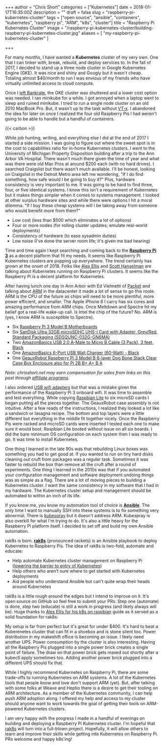 +++
author = "Chris Short"
categories = ["Kubernetes"]
date = 2018-01-17T16:35:00Z
description = ""
draft = false
slug = "raspberry-pi-kubernetes-cluster"
tags = ["open source", "ansible", "containers", "kubernetes", "raspberry pi", "ARM", "k8s", "cluster"]
title = "Raspberry Pi Kubernetes Cluster"
image = "/raspberry-pi-kubernetes-cluster/building-raspberry-pi-kubernetes-cluster.jpg"
aliases = [
     "my-raspberry-pi-kubernetes-cluster"
]

+++

For many months, I have wanted a **Kubernetes** cluster of my very own. One that I can tinker with, break, rebuild, and deploy services to. In the fall of 2017, I decided to stand up a three node cluster in Google Kubernetes Engine (GKE). It was nice and shiny and Googly but it wasn't cheap. Totaling almost $40/month to run I was envious of my friends who have virtually unlimited access to cloud compute.



Once I [left Bankrate](/leaving-bankrate/), the GKE cluster was shuttered and a lower cost option was needed. I ran minikube for a while. I got annoyed when a laptop went to sleep and ruined minikube. I tried to run a single node cluster on an old 2010 MacBook Pro. But, it wasn't up to the task without [VT-x](https://en.wikipedia.org/wiki/X86_virtualization#Intel_virtualization_(VT-x)). I abandoned the idea for later on once I realized the four old Raspberry Pis I had weren't going to be able to handle but a handful of containers.

{{< carbon >}}

While job hunting, writing, and everything else I did at the end of 2017 I started a side mission. I was going to figure out where the sweet spot is in the cost to capabilities ratio for in-home Kubernetes clusters. I went to the University of Michigan Property Disposition building after a trip to the Ann Arbor VA Hospital. There wasn't much there given the time of year and what was there were old Mac Pros at around $200 each (with no hard drives). I searched Craigslist but there wasn't much available. I'll be honest, looking on Craigslist in the Detroit Metro area left me wondering, "If I do find something, how safe would I be going to buy it?" Plus, hardware consistency is very important to me. It was going to be hard to find three, four, or five identical systems. I know this isn't a requirement of Kubernetes but it makes things simpler when it comes to systems management. I looked at other surplus hardware sites and while there were options I hit a moral dilemma. "If I buy these cheap systems will I be taking away from someone who would benefit more from them?"

* Low cost (less than $500 which eliminates a lot of options)
* Four or more nodes (for rolling cluster updates; emulate real-world deployments)
* Consistency of hardware (to ease sysadmin duties)
* Low noise (I've done the server room life; it's given me bad hearing)

Time and time again I kept searching and coming back to the [**Raspberry Pi 3**](https://www.raspberrypi.org/products/raspberry-pi-3-model-b/) as a decent platform that fit my needs. It seems like Raspberry Pi Kubernetes clusters are popping up everywhere. The trend certainly has grown at the onset of 2018. Folks like [Alex Ellis](https://blog.alexellis.io/the-state-of-netbooting-raspberry-pi/) and [Scott Hanselman](https://www.hanselman.com/blog/HowToBuildAKubernetesClusterWithARMRaspberryPiThenRunNETCoreOnOpenFaas.aspx) are talking about Kubernetes running on Raspberry Pi clusters. It seems like the Raspberry Pi is a decent platform for Kubernetes.

After having lunch one day in Ann Arbor with Ed Vielmetti of [Packet](https://www.packet.net/) and talking about [ARM](https://en.wikipedia.org/wiki/ARM_architecture) in the datacenter it made a lot of sense to go this route. ARM is the CPU of the future as chips will need to be more plentiful, more power efficient, and smaller. The Apple iPhone 8 I carry has six cores and amazing performance from ARM chips. Once Meltdown and Spectre hit my belief got a real-life wake-up call. Is Intel the chip of the future? No. ARM is (yes, I know ARM is susceptible to Spectre).

* Six [Raspberry Pi 3 Model B Motherboards](https://amzn.to/2K6lfQ7)
* Six [SanDisk Ultra 32GB microSDHC UHS-I Card with Adapter, Grey/Red, Standard Packaging (SDSQUNC-032G-GN6MA)](https://amzn.to/2DA6H7q)
* Two [AmazonBasics USB 2.0 A-Male to Micro B Cable (3 Pack), 3 feet, Black](https://amzn.to/2BnRDZ4)
* One [AmazonBasics 6-Port USB Wall Charger (60-Watt) - Black](https://amzn.to/2z43dGP)
* One [GeauxRobot Raspberry Pi 3 Model B 6-layer Dog Bone Stack Clear Case Box Enclosure also for Pi 2B B+ A+ B A](https://amzn.to/2DxXb4N)

*Note: chrisshort.net may earn compensation for sales from links on this post through [affiliate programs](/terms/).*

I also ordered [USB wifi adapters](https://amzn.to/2Bp0qdj) but that was a mistake given the performance of the Raspberry Pi 3 onboard wifi. It was time to assemble and test everything. While copying [Raspbian Lite](https://www.raspberrypi.org/downloads/raspbian/) to six microSD cards I began putting all the pieces together. The GeauxRobot case assembly is not intuitive. After a few reads of the instructions, I realized they looked a lot like a sandwich or lasagna recipe. The bottom and top layers were a little different but everything in the middle fit together nicely. Once the Raspberry Pis were racked and microSD cards were inserted I tested each one to make sure it would boot. Raspbian Lite booted without issue on all six boards. I did the bare minimum OS configuration on each system then I was ready to go. It was time to install Kubernetes.

One thing I learned in the late 90s was that rebuilding Linux boxes was something you had to get good at. If you wanted to run on tiny hard disks cleaning out cruft from packages was a regular task. Sometimes it was faster to rebuild the box than remove all the cruft after a round of experiments. One thing I learned in the 2010s was that if you automated your configuration management and software deployment undoing things was as simple as a flag. There are a lot of moving pieces to building a Kubernetes cluster. I want the same consistency in my software that I had in my hardware. The Kubernetes cluster setup and management should be automated to within an inch of its life.

If you know me, you know my automation tool of choice is **[Ansible](/tags/ansible/)**. The only time I want to manually SSH into these systems is to fix something very abnormal. There is [kubespray](https://kubespray.io/) but it doesn't address ARM. Kubespray is also overkill for what I'm trying to do. It's also a little heavy for the Raspberry Pi platform itself. I decided to set off and build my own Ansible automation.

rak8s is born. [**rak8s**](https://rak8s.io/) (pronounced rackets) is an Ansible playbook to deploy Kubernetes to Raspberry Pis. The idea of rak8s is two-fold, automate and educate:

* Help automate Kubernetes cluster management on Raspberry Pi ([lowering the barrier to entry of Kubernetes](/kubernetes-getting-started/))
* Help others who aren't sure where to get started with Kubernetes deployments
* Aid people who understand Ansible but can't quite wrap their heads around Kubernetes

rak8s is a little rough around the edges but I intend to improve on it. It's open source on GitHub so feel free to submit your PRs. Step one (automate) is done, step two (educate) is still a work in progress (and likely always will be). Huge thanks to [Alex Ellis for his k8s on raspbian](https://gist.github.com/alexellis/fdbc90de7691a1b9edb545c17da2d975) guide as it served as a solid foundation for rak8s.

My setup is far from perfect but it's great for under $400. It's hard to beat a Kuberenetes cluster that can fit in a shoebox and is stone silent too. Power distribution in my makeshift office is becoming an issue. I likely need another UPS. Power consumption by the cluster is also interesting. Having all the Raspberry Pis plugged into a single power brick creates a single point of failure. The draw on that power brick gets maxed out shortly after a kubectl apply sometimes too. Adding another power brick plugged into a different UPS should fix that.

While I highly recommend Kubernetes on Raspberry Pi, there are some trade-offs to running Kubernetes on ARM systems. A lot of the Kubernetes tools that people know and love don't support ARM (yet). But, after talking with some folks at Weave and Heptio there is a desire to get their tooling on ARM architecture. As a member of the Kubernetes community, I can help push ARM adoption along. I offered my help and access to my cluster should anyone want to work towards the goal of getting their tools on ARM-powered Kubernetes clusters.



I am very happy with the progress I made in a handful of evenings on building and deploying a Raspberry Pi Kubernetes cluster. I'm hopeful that [rak8s](https://rak8s.io/) will turn into a full-blown project. Hopefully, it will allow others to learn and improve their skills while getting into Kubernetes on Raspberry Pi. PRs welcome and happy k8s'ing!


